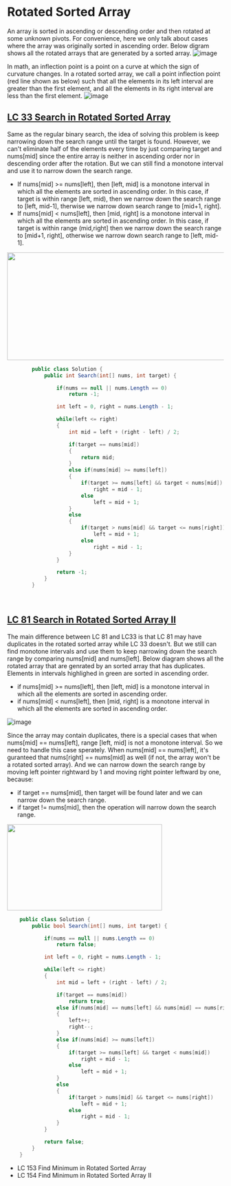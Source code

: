 # Rotated Sorted Array

An array is sorted in ascending or descending order and then rotated at some unknown pivots. For convenience, here we only talk about cases where the array was originally sorted in ascending order. Below digram shows all the rotated arrays that are generated by a sorted array.
![image](https://github.com/idanhuang/idanhuang.github.io/blob/master/image/roated_sorted_array_1.png)

In math, an inflection point is a point on a curve at which the sign of curvature changes. In a rotated sorted array, we call a point inflection point (red line shown as below) such that all the elements in its left interval are greater than the first element, and all the elements in its right interval are less than the first element.
![image](https://github.com/idanhuang/idanhuang.github.io/blob/master/image/roated_sorted_array_2.png)

## [LC 33 Search in Rotated Sorted Array](https://leetcode.com/problems/search-in-rotated-sorted-array/submissions/)
  
Same as the regular binary search, the idea of solving this problem is keep narrowing down the search range until the target is found. However, we can't eliminate half of the elements every time by just comparing target and nums[mid] since the entire array is neither in ascending order nor in descending order after the rotation. But we can still find a monotone interval and use it to narrow down the search range. 
   
   - If nums[mid] >= nums[left], then [left, mid] is a monotone interval in which all the elements are sorted in ascending order. In this case, if target is within range [left, mid), then we narrow down the search range to [left, mid-1], therwise we narrow down search range to [mid+1, right]. 
   - If nums[mid] < nums[left], then [mid, right] is a monotone interval in which all the elements are sorted in ascending order. In this case, if target is within range (mid,right] then we narrow down the search range to [mid+1, right], otherwise we narrow down search range to [left, mid-1].

   <img src="https://github.com/idanhuang/idanhuang.github.io/blob/master/image/rotated_sorted_array_4.png" data-canonical-src="https://github.com/idanhuang/idanhuang.github.io/blob/master/image/rotated_sorted_array_4.png" width="550" height="250" />
  
```C#
        public class Solution {
            public int Search(int[] nums, int target) {

                if(nums == null || nums.Length == 0)
                    return -1;

                int left = 0, right = nums.Length - 1;

                while(left <= right)
                {
                    int mid = left + (right - left) / 2;

                    if(target == nums[mid])
                    {
                        return mid;
                    }
                    else if(nums[mid] >= nums[left])
                    {
                        if(target >= nums[left] && target < nums[mid])
                            right = mid - 1;
                        else
                            left = mid + 1;
                    }
                    else
                    {
                        if(target > nums[mid] && target <= nums[right])
                            left = mid + 1;
                        else
                            right = mid - 1;
                    }
                }

                return -1;
            }
        }
```

<br/>

## [LC 81 Search in Rotated Sorted Array II](https://leetcode.com/problems/search-in-rotated-sorted-array-ii)

The main difference between LC 81 and LC33 is that LC 81 may have duplicates in the rotated sorted array while LC 33 doesn't. But we still can find monotone intervals and use them to keep narrowing down the search range by comparing nums[mid] and nums[left]. Below diagram shows all the rotated array that are genrated by an sorted array that has duplicates. Elements in intervals highlighed in green are sorted in ascending order.

   - if nums[mid] >= nums[left], then [left, mid] is a monotone interval in which all the elements are sorted in ascending order.
   - if nums[mid] < nums[left], then [mid, right] is a monotone interval in which all the elements are sorted in ascending order.

  ![image](https://github.com/idanhuang/idanhuang.github.io/blob/master/image/rotated_sorted_array_5.png)
    
Since the array may contain duplicates, there is a special cases that when nums[mid] == nums[left], range [left, mid] is not a monotone interval. So we need to handle this case sperately. When nums[mid] == nums[left], it's guranteed that nums[right] == nums[mid] as well (if not, the array won't be a rotated sorted array). And we can narrow down the search range by moving left pointer rightward by 1 and moving right pointer leftward by one, because:

  - if target == nums[mid], then target will be found later and we can narrow down the search range.
  - if target != nums[mid], then the operation will narrow down the search range.
    
   <img src="https://github.com/idanhuang/idanhuang.github.io/blob/master/image/rotated_sorted_array_6.png" data-canonical src="https://github.com/idanhuang/idanhuang.github.io/blob/master/image/rotated_sorted_array_6.png" width="360" height="200" />

```C#
    public class Solution {
        public bool Search(int[] nums, int target) {

            if(nums == null || nums.Length == 0)
                return false;

            int left = 0, right = nums.Length - 1;

            while(left <= right)
            {
                int mid = left + (right - left) / 2;

                if(target == nums[mid])
                    return true;
                else if(nums[mid] == nums[left] && nums[mid] == nums[right])
                {
                    left++;
                    right--;
                }
                else if(nums[mid] >= nums[left])
                {
                    if(target >= nums[left] && target < nums[mid])
                        right = mid - 1;
                    else
                        left = mid + 1;
                }
                else
                {
                    if(target > nums[mid] && target <= nums[right])
                        left = mid + 1;
                    else
                        right = mid - 1;
                }
            }

            return false;
        }
    }
```

- LC 153 Find Minimum in Rotated Sorted Array
- LC 154 Find Minimum in Rotated Sorted Array II
